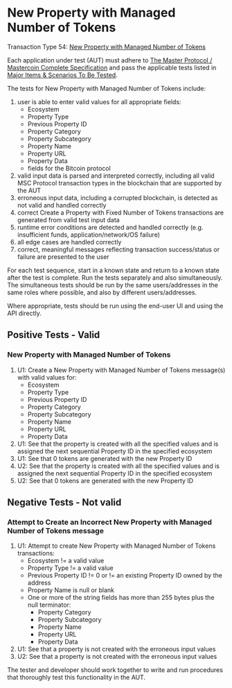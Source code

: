 # New Property with Managed Number of Tokens

Transaction Type 54: [New Property with Managed Number of Tokens](https://github.com/mastercoin-MSC/spec#new-property-with-managed-number-of-tokens)

Each application under test (AUT) must adhere to [The Master Protocol / Mastercoin Complete Specification](https://github.com/mastercoin-MSC/spec/blob/master/README.md) and pass the applicable tests listed in [Major Items & Scenarios To Be Tested](https://github.com/marv-engine/QA/blob/master/MastercoinDistributedExchangeTestPlan.md#major-items--scenarios-to-be-tested).

The tests for New Property with Managed Number of Tokens include:

1. user is able to enter valid values for all appropriate fields:
    * Ecosystem
    * Property Type
    * Previous Property ID
    * Property Category
    * Property Subcategory
    * Property Name
    * Property URL
    * Property Data
    * fields for the Bitcoin protocol
1. valid input data is parsed and interpreted correctly, including all valid MSC Protocol transaction types in the blockchain that are supported by the AUT
1. erroneous input data, including a corrupted blockchain, is detected as not valid and handled correctly
1. correct Create a Property with Fixed Number of Tokens transactions are generated from valid test input data
1. runtime error conditions are detected and handled correctly (e.g. insufficient funds, application/network/OS failure)
1. all edge cases are handled correctly
1. correct, meaningful messages reflecting transaction success/status or failure are presented to the user

For each test sequence, start in a known state and return to a known state after the test is complete. Run the tests separately and also simultaneously. The simultaneous tests should be run by the same users/addresses in the same roles where possible, and also by different users/addresses.

Where appropriate, tests should be run using the end-user UI and using the API directly.

## Positive Tests - Valid
### New Property with Managed Number of Tokens 
1. U1: Create a New Property with Managed Number of Tokens message(s) with valid values for:
    * Ecosystem
    * Property Type
    * Previous Property ID
    * Property Category
    * Property Subcategory
    * Property Name
    * Property URL
    * Property Data
1. U1: See that the property is created with all the specified values and is assigned the next sequential Property ID in the specified ecosystem
1. U1: See that 0 tokens are generated with the new Property ID
1. U2: See that the property is created with all the specified values and is assigned the next sequential Property ID in the specified ecosystem
1. U2: See that 0 tokens are generated with the new Property ID

## Negative Tests - Not valid
### Attempt to Create an Incorrect New Property with Managed Number of Tokens message
1. U1: Attempt to create New Property with Managed Number of Tokens transactions:
    * Ecosystem != a valid value
    * Property Type != a valid value
    * Previous Property ID != 0 or != an existing Property ID owned by the address
    * Property Name is null or blank
    * One or more of the string fields has more than 255 bytes plus the null terminator:
        + Property Category
        + Property Subcategory
        + Property Name
        + Property URL
        + Property Data
1. U1: See that a property is not created with the erroneous input values
1. U2: See that a property is not created with the erroneous input values

The tester and developer should work together to write and run procedures that thoroughly test this functionality in the AUT.
